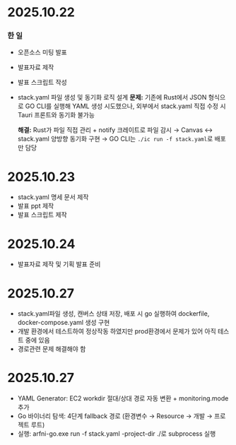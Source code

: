 # 2025.10.22

### 한 일
- 오픈소스 미팅 발표
- 발표자료 제작
- 발표 스크립트 작성
- stack.yaml 파일 생성 및 동기화 로직 설계
    **문제:** 
    기존에 Rust에서 JSON 형식으로 GO CLI를 실행해 YAML 생성 시도했으나, 
    외부에서 stack.yaml 직접 수정 시 Tauri 프론트와 동기화 불가능

    **해결:**
    Rust가 파일 직접 관리 + notify 크레이트로 파일 감시
    → Canvas ↔ stack.yaml 양방향 동기화 구현
    → GO CLI는 `./ic run -f stack.yaml`로 배포만 담당

# 2025.10.23
- stack.yaml 명세 문서 제작
- 발표 ppt 제작
- 발표 스크립트 제작

# 2025.10.24
- 발표자료 제작 및 기획 발표 준비

# 2025.10.27
- stack.yaml파일 생성, 캔버스 상태 저장, 배포 시 go 실행하여 dockerfile, docker-compose.yaml 생성 구현
- 개발 환경에서 테스트하여 정상작동 하였지만 prod환경에서 문제가 있어 아직 테스트 중에 있음
- 경로관련 문제 해결해야 함

# 2025.10.27
- YAML Generator: EC2 workdir 절대/상대 경로 자동 변환 + monitoring.mode 추가
- Go 바이너리 탐색: 4단계 fallback 경로 (환경변수 → Resource → 개발 → 프로젝트 루트)
- 실행: arfni-go.exe run -f stack.yaml -project-dir ./로 subprocess 실행
